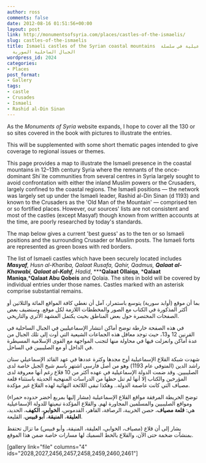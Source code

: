 ```yaml
---
author: ross
comments: false
date: 2012-08-16 01:51:56+00:00
layout: post
link: http://monumentsofsyria.com/places/castles-of-the-ismaelis/
slug: castles-of-the-ismaelis
title: Ismaeli castles of the Syrian coastal mountains  القلاع الإسماعيلية في سلسلة
  الجبال الساحلية السورية
wordpress_id: 2024
categories:
- Places
post_format:
- Gallery
tags:
- castle
- Crusades
- Ismaeli
- Rashid al-Din Sinan
---
```


As the _Monuments of Syria_ website expands, I hope to cover all the 130 or so sites covered in the book with pictures to illustrate the entries.

This will be supplemented with some short thematic pages intended to give coverage to regional issues or themes.

This page provides a map to illustrate the Ismaeli presence in the coastal mountains in 12–13th century Syria where the remnants of the once-dominant Shi`ite communities from several centres in Syria largely sought to avoid confrontation with either the inland Muslim powers or the Crusaders, largely confined to the coastal regions. The Ismaeli positions — the network was largely set up under the Ismaeli leader, Rashid al-Din Sinan (d 1193) and known to the Crusaders as the 'Old Man of the Mountain' — comprised ten or so fortified places. However, our sources' lists are not consistent and most of the castles (except Masyaf) though known from written accounts at the time, are poorly researched by today's standards.

The map below gives a current 'best guess' as to the ten or so Ismaeli positions and the surrounding Crusader or Muslim posts. The Ismaeli forts are represented as green boxes with red borders.

The list of Ismaeli castles which have been securely located includes ***Masyaf**, Husn al-Khariba, Qalaat Rusafa, Qahir, Qadmus, ***Qalaat al-Khawabi**, **Qalaat al-Kahf**, Hadid**, *****Qalaat Ollaiqa**, ***Qalaat Maniqa**,***Qalaat Abu Qobeis** and Qolaia. The sites in bold will be covered by individual entries under those names. Castles marked with an asterisk comprise substantial remains.


بما أن موقع (أوابد سورية) يتوسع باستمرار، آمل أن نغطي كافة المواقع المائة والثلاثين أو أكثر المذكورة في الكتاب مع الصور والمخططات اللازمة لكل موقع. وسنضيف بعض الصفحات المختصرة حول بعض المناطق بحيث يكتمل المشهد الأثري والتاريخي.




في هذه الصفحة خارطة توضح أماكن انتشار الإسماعيليين في الجبال الساحلية في القرنين 12 و13، حيث توجد معاقل هذه الجماعات الشيعية التي أوت إلى تلك الجبال من عدة أماكن وانعزلت فيها في محاولة منها لتجنب المواجهة مع القوى الإسلامية المسيطرة في الداخل أو مع الصليبيين في الساحل.




شهدت شبكة القلاع الإسماعيلية أوج مجدها وكثرة عددها في عهد القائد الإسماعيلي سنان راشد الدين (المتوفي عام 1193) وهو من أصل فارسي اشتهر باسم شيخ الجبل خاصة لدى الصليبيين. وقد ضمت الدولة الإسماعيلية في عهده أكثر من 10 قلاع رغم أنها معروفة لدى المؤرخين والكتاب إلا أنها لم تنل حظها من الدراسات المنهجية الحديثة باستثناء قلعة مصياف التي كانت عاصمة الدولة.. وهكذا تبقى اللائحة النهائية لهذه القلاع غير مؤكدة.




توضح الخريطة المرفقة مواقع القلاع الإسماعيلية (مشار إليها بمربع أخضر حدوده حمراء) ومواقع الصليبيين والمسلمين المجاورة لهم. والقلاع المؤكدة تبعيتها للدولة الإسماعيلية هي: **قلعة مصياف**، حصن الخريبة، الرصافة، القاهر، القدموس، **الخوابي**، **الكهف**، الحديد، **العليقة**، **المنيقة**، **أبو قبيس**، القليعة.




يشار إلى أن قلاع (مصياف، الخوابي، العليقة، المنيقة، وأبو قبيس) ما تزال تحتفظ بمنشآت ضخمة حتى الآن، والقلاع بالخط السميك لها مسارات خاصة ضمن هذا الموقع.


[gallery link="file" columns="4" ids="2028,2027,2456,2457,2458,2459,2460,2461"]
